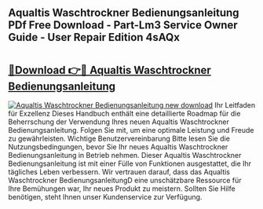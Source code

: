 ## Aqualtis Waschtrockner Bedienungsanleitung PDf Free Download - Part-Lm3 Service Owner Guide - User Repair Edition 4sAQx

# <h2><a href="http://df2h2w.blite.top/?on=Aqualtis+Waschtrockner+Bedienungsanleitung">🔗Download 👉🔴 Aqualtis Waschtrockner Bedienungsanleitung</a></h2>

[![Aqualtis Waschtrockner Bedienungsanleitung new download](https://i.imgur.com/lujVjoI.png)](http://df2h2w.blite.top/?on=Aqualtis+Waschtrockner+Bedienungsanleitung)
Ihr Leitfaden für Exzellenz Dieses Handbuch enthält eine detaillierte Roadmap für die Beherrschung der Verwendung Ihres neuen Aqualtis Waschtrockner Bedienungsanleitung. Folgen Sie mit, um eine optimale Leistung und Freude zu gewährleisten. Wichtige Benutzervereinbarung Bitte lesen Sie die Nutzungsbedingungen, bevor Sie Ihr neues Aqualtis Waschtrockner Bedienungsanleitung in Betrieb nehmen. Dieser Aqualtis Waschtrockner Bedienungsanleitung ist mit einer Fülle von Funktionen ausgestattet, die Ihr tägliches Leben verbessern. Wir vertrauen darauf, dass das Aqualtis Waschtrockner BedienungsanleitungD eine unschätzbare Ressource für Ihre Bemühungen war, Ihr neues Produkt zu meistern. Sollten Sie Hilfe benötigen, steht Ihnen unser Kundenservice zur Verfügung.
